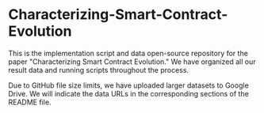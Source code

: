 # Characterizing-Smart-Contract-Evolution
This is the implementation script and data open-source repository for the paper "Characterizing Smart Contract Evolution." We have organized all our result data and running scripts throughout the process.

Due to GitHub file size limits, we have uploaded larger datasets to Google Drive. We will indicate the data URLs in the corresponding sections of the README file.
